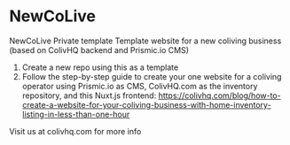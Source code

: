 # NewCoLive
NewCoLive  Private template Template website for a new coliving business (based on ColivHQ backend and Prismic.io CMS)

1. Create a new repo using this as a template
2. Follow the step-by-step guide to create your one website for a coliving operator using Prismic.io as CMS, ColivHQ.com as the inventory repository, and this Nuxt.js frontend: https://colivhq.com/blog/how-to-create-a-website-for-your-coliving-business-with-home-inventory-listing-in-less-than-one-hour

Visit us at colivhq.com for more info